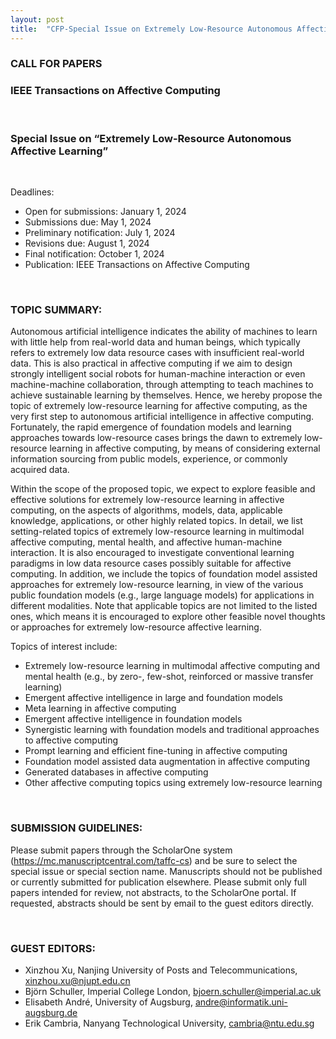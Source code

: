 ```yaml
---
layout: post
title:  "CFP-Special Issue on Extremely Low-Resource Autonomous Affective Learning"
---
```


### CALL FOR PAPERS
### IEEE Transactions on Affective Computing

<br>

### Special Issue on “Extremely Low-Resource Autonomous Affective Learning”

<br>

Deadlines:

- Open for submissions: January 1, 2024
- Submissions due: May 1, 2024
- Preliminary notification: July	1, 2024
- Revisions due: August 1, 2024       
- Final notification: October 1, 2024	 
- Publication: IEEE Transactions on Affective Computing

<br>

### TOPIC SUMMARY:

Autonomous artificial intelligence indicates the ability of machines to learn with little help from real-world data and human beings, which typically refers to extremely low data resource cases with insufficient real-world data. This is also practical in affective computing if we aim to design strongly intelligent social robots for human-machine interaction or even machine-machine collaboration, through attempting to teach machines to achieve sustainable learning by themselves. Hence, we hereby propose the topic of extremely low-resource learning for affective computing, as the very first step to autonomous artificial intelligence in affective computing. Fortunately, the rapid emergence of foundation models and learning approaches towards low-resource cases brings the dawn to extremely low-resource learning in affective computing, by means of considering external information sourcing from public models, experience, or commonly acquired data. 

Within the scope of the proposed topic, we expect to explore feasible and effective solutions for extremely low-resource learning in affective computing, on the aspects of algorithms, models, data, applicable knowledge, applications, or other highly related topics. In detail, we list setting-related topics of extremely low-resource learning in multimodal affective computing, mental health, and affective human-machine interaction. It is also encouraged to investigate conventional learning paradigms in low data resource cases possibly suitable for affective computing. In addition, we include the topics of foundation model assisted approaches for extremely low-resource learning, in view of the various public foundation models (e.g., large language models) for applications in different modalities. Note that applicable topics are not limited to the listed ones, which means it is encouraged to explore other feasible novel thoughts or approaches for extremely low-resource affective learning. 

Topics of interest include:

- Extremely low-resource learning in multimodal affective computing and mental health (e.g., by zero-, few-shot, reinforced or massive transfer learning)
- Emergent affective intelligence in large and foundation models
- Meta learning in affective computing
- Emergent affective intelligence in foundation models
- Synergistic learning with foundation models and traditional approaches to affective computing
- Prompt learning and efficient fine-tuning in affective computing
- Foundation model assisted data augmentation in affective computing
- Generated databases in affective computing
- Other affective computing topics using extremely low-resource learning

<br>

### SUBMISSION GUIDELINES:

Please submit papers through the ScholarOne system (https://mc.manuscriptcentral.com/taffc-cs) and be sure to select the special issue or special section name. Manuscripts should not be published or currently submitted for publication elsewhere. Please submit only full papers intended for review, not abstracts, to the ScholarOne portal. If requested, abstracts should be sent by email to the guest editors directly.

<br>

### GUEST EDITORS:

- Xinzhou Xu, Nanjing University of Posts and Telecommunications, xinzhou.xu@njupt.edu.cn
- Björn Schuller, Imperial College London, bjoern.schuller@imperial.ac.uk
- Elisabeth André, University of Augsburg, andre@informatik.uni-augsburg.de
- Erik Cambria, Nanyang Technological University, cambria@ntu.edu.sg

